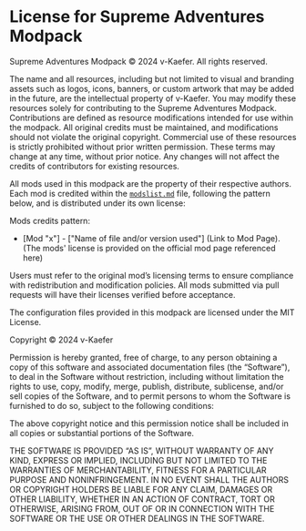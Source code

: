 # License for Supreme Adventures Modpack

Supreme Adventures Modpack © 2024 v-Kaefer. All rights reserved.

The name and all resources, including but not limited to visual and branding assets such as logos, icons, banners, or custom artwork that may be added in the future, are the intellectual property of v-Kaefer.
You may modify these resources solely for contributing to the Supreme Adventures Modpack. 
Contributions are defined as resource modifications intended for use within the modpack. All original credits must be maintained, and modifications should not violate the original copyright.
Commercial use of these resources is strictly prohibited without prior written permission.
These terms may change at any time, without prior notice. Any changes will not affect the credits of contributors for existing resources.


All mods used in this modpack are the property of their respective authors. Each mod is credited within the [`modslist.md`](modslist.md) file, following the pattern below, and is distributed under its own license:

Mods credits pattern:

- [Mod "x"] - ["Name of file and/or version used"] (Link to Mod Page). (The mods' license is provided on the official mod page referenced here)

Users must refer to the original mod’s licensing terms to ensure compliance with redistribution and modification policies. All mods submitted via pull requests will have their licenses verified before acceptance.


The configuration files provided in this modpack are licensed under the MIT License.

Copyright © 2024 v-Kaefer

Permission is hereby granted, free of charge, to any person obtaining a copy of this software and associated documentation files (the “Software”), to deal in the Software without restriction, including without limitation the rights to use, copy, modify, merge, publish, distribute, sublicense, and/or sell copies of the Software, and to permit persons to whom the Software is furnished to do so, subject to the following conditions:

The above copyright notice and this permission notice shall be included in all copies or substantial portions of the Software.

THE SOFTWARE IS PROVIDED “AS IS”, WITHOUT WARRANTY OF ANY KIND, EXPRESS OR IMPLIED, INCLUDING BUT NOT LIMITED TO THE WARRANTIES OF MERCHANTABILITY, FITNESS FOR A PARTICULAR PURPOSE AND NONINFRINGEMENT. IN NO EVENT SHALL THE AUTHORS OR COPYRIGHT HOLDERS BE LIABLE FOR ANY CLAIM, DAMAGES OR OTHER LIABILITY, WHETHER IN AN ACTION OF CONTRACT, TORT OR OTHERWISE, ARISING FROM, OUT OF OR IN CONNECTION WITH THE SOFTWARE OR THE USE OR OTHER DEALINGS IN THE SOFTWARE.

